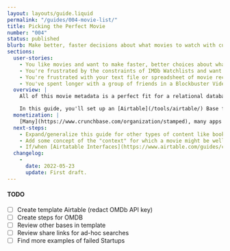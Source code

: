 ```yaml
---
layout: layouts/guide.liquid
permalink: "/guides/004-movie-list/"
title: Picking the Perfect Movie
number: "004"
status: published
blurb: Make better, faster decisions about what movies to watch with custom metadata, sorting, and filtering.
sections:
  user-stories:
    - You like movies and want to make faster, better choices about what to watch.
    - You're frustrated by the constraints of IMDb Watchlists and want to add your own comments (e.g. who recommended the movie and what they said).
    - You're frustrated with your text file or spreadsheet of movie recommendations, which have your own comments but none of the movie information (e.g. poster, ratings, genre, runtime).
    - You've spent longer with a group of friends in a Blockbuster Video deciding what to rent than you were going to spend actually watching the movie.
  overview: |
    All of this movie metadata is a perfect fit for a relational database, so all that's needed is one with a decent interface for viewing, adding, and updating the information.

    In this guide, you'll set up an [Airtable](/tools/airtable/) Base for keeping track of the movies you've seen and want to see. You'll then create both an Automation and an App for automatically updating the rows for each movie with metadata from the [Open Movie Database API](https://www.omdbapi.com/). Finally, you'll create a few other Tables, Views, and Forms, in Airtable to make your list easier and faster to use.
  monetization: |
    [Many](https://www.crunchbase.com/organization/stamped), many apps have tried to provide consumers with a platform for tracking this sort of data, but none have survived as standalone apps. The successful products generally offer this feature in support of their content offerings (e.g. the Netflix Watchlist, all of IDMb for Amazon) or bundle it alongside some other functionality (e.g. the Plex Watchlist), but these implementations are generally not robust and customizable. There probably just aren't enough people who want a tool this robust (i.e. complex).
  next-steps:
    - Expand/generalize this guide for other types of content like books, TV shows, music, and maybe places.
    - Add some concept of the "context" for which a movie might be well-suited – it's unclear where best to do this right now.
    - If/when [Airtatable Interfaces](https://www.airtable.com/guides/collaborate/getting-started-with-interface-designer) has matured enough, create a [card-based UI for choosing a movie](http://lehrblogger.com/2014/02/25/pick-a-card-any-card/). This may need another table of Searches, which would keep track of which movies have been considered and disuqalified for a particular potential viewing. I'd need to use a Form to create a new Search (because that is [not yet easily possible in Interfaces](https://community.airtable.com/t/introducing-interface-designer/44191/52)), and then would select that Search with a button in one view in the interace. This selection would somehow update the filters on a record view (perhaps using a dedicated table to track the "active" search). Each record in this view would have Buttons corresponding to the different "swipe" actions that updated fields as needed. TBD if it's worth somehow supporting multiple users for a single Search, but it's better to add that complexity later.
  changelog:
    -
      date: 2022-05-23
      update: First draft.
---
```


#### TODO

 - [ ] Create template Airtable (redact OMDb API key)
 - [ ] Create steps for OMDB
 - [ ] Review other bases in template
 - [ ] Review share links for ad-hoc searches
 - [ ] Find more examples of failed Startups
